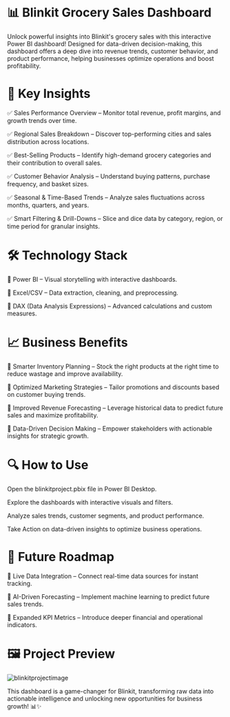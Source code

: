 # 📊 Blinkit Grocery Sales Dashboard

Unlock powerful insights into Blinkit's grocery sales with this interactive Power BI dashboard! Designed for data-driven decision-making, this dashboard offers a deep dive into revenue trends, customer behavior, and product performance, helping businesses optimize operations and boost profitability.

# 🚀 Key Insights

✅ Sales Performance Overview – Monitor total revenue, profit margins, and growth trends over time.

✅ Regional Sales Breakdown – Discover top-performing cities and sales distribution across locations.

✅ Best-Selling Products – Identify high-demand grocery categories and their contribution to overall sales.

✅ Customer Behavior Analysis – Understand buying patterns, purchase frequency, and basket sizes.

✅ Seasonal & Time-Based Trends – Analyze sales fluctuations across months, quarters, and years.

✅ Smart Filtering & Drill-Downs – Slice and dice data by category, region, or time period for granular insights.

# 🛠️ Technology Stack

🔹 Power BI – Visual storytelling with interactive dashboards.

🔹 Excel/CSV – Data extraction, cleaning, and preprocessing.

🔹 DAX (Data Analysis Expressions) – Advanced calculations and custom measures.

# 📈 Business Benefits

🎯 Smarter Inventory Planning – Stock the right products at the right time to reduce wastage and improve availability.

🎯 Optimized Marketing Strategies – Tailor promotions and discounts based on customer buying trends.

🎯 Improved Revenue Forecasting – Leverage historical data to predict future sales and maximize profitability.

🎯 Data-Driven Decision Making – Empower stakeholders with actionable insights for strategic growth.

# 🔍 How to Use

Open the blinkitproject.pbix file in Power BI Desktop.

Explore the dashboards with interactive visuals and filters.

Analyze sales trends, customer segments, and product performance.

Take Action on data-driven insights to optimize business operations.

# 🔮 Future Roadmap

🚀 Live Data Integration – Connect real-time data sources for instant tracking.

🚀 AI-Driven Forecasting – Implement machine learning to predict future sales trends.

🚀 Expanded KPI Metrics – Introduce deeper financial and operational indicators.

# 🖼️ Project Preview
![blinkitprojectimage](https://github.com/user-attachments/assets/55cd0731-9c30-4357-a11b-8677353dfc8f)


This dashboard is a game-changer for Blinkit, transforming raw data into actionable intelligence and unlocking new opportunities for business growth! 📊✨
